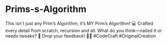 # Prims-s-Algorithm
This isn't just any Prim’s Algorithm; it’s MY Prim’s Algorithm! 💻 Crafted every detail from scratch, recursion and all. What do you think—nailed it or needs tweaks? 🤔 Drop your feedback! 💬✨ #CodeCraft #OriginalCreation
